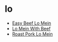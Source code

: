 # lo

 * [Easy Beef Lo Mein](index/e/easy-beef-lo-mein.json)
 * [Lo Mein With Beef](index/l/lo-mein-with-beef-104617.json)
 * [Roast Pork Lo Mein](index/r/roast-pork-lo-mein-51149600.json)
